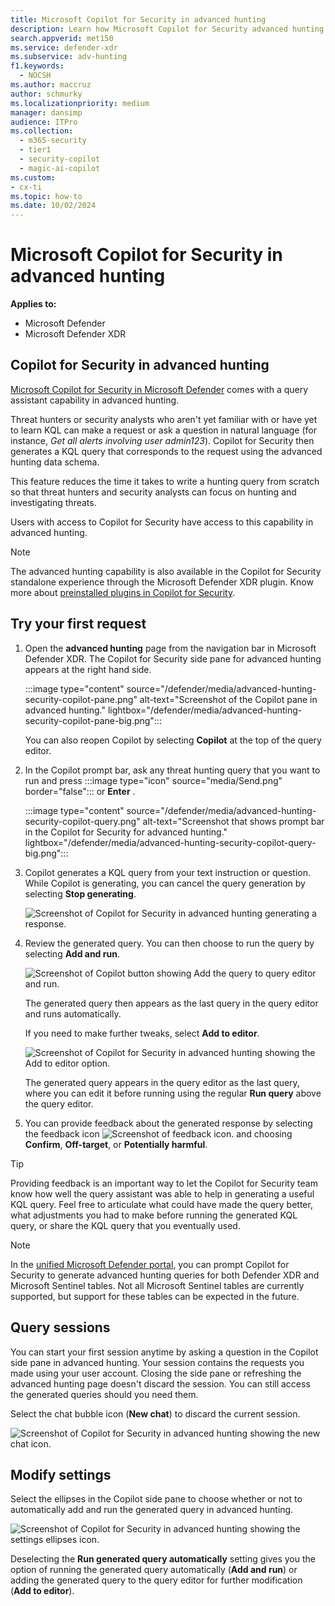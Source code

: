 ```yaml
---
title: Microsoft Copilot for Security in advanced hunting
description: Learn how Microsoft Copilot for Security advanced hunting (NL2KQL) plugin can generate a KQL query for you.
search.appverid: met150
ms.service: defender-xdr
ms.subservice: adv-hunting
f1.keywords:
  - NOCSH
ms.author: maccruz
author: schmurky
ms.localizationpriority: medium
manager: dansimp
audience: ITPro
ms.collection:
  - m365-security
  - tier1
  - security-copilot
  - magic-ai-copilot
ms.custom:
- cx-ti
ms.topic: how-to
ms.date: 10/02/2024
---
```


# Microsoft Copilot for Security in advanced hunting


**Applies to:**

- Microsoft Defender
- Microsoft Defender XDR

## Copilot for Security in advanced hunting

[Microsoft Copilot for Security in Microsoft Defender](security-copilot-in-microsoft-365-defender.md) comes with a query assistant capability in advanced hunting.

Threat hunters or security analysts who aren't yet familiar with or have yet to learn KQL can make a request or ask a question in natural language (for instance, *Get all alerts involving user admin123*). Copilot for Security then generates a KQL query that corresponds to the request using the advanced hunting data schema.

This feature reduces the time  it takes to write a hunting query from scratch so that threat hunters and security analysts can focus on hunting and investigating threats.

Users with access to Copilot for Security have access to this capability in advanced hunting.

> [!NOTE]
> The advanced hunting capability is also available in the Copilot for Security standalone experience through the Microsoft Defender XDR plugin. Know more about [preinstalled plugins in Copilot for Security](/security-copilot/manage-plugins#preinstalled-plugins).

## Try your first request

1. Open the **advanced hunting** page from the navigation bar in Microsoft Defender XDR. The Copilot for Security side pane for advanced hunting appears at the right hand side.

    :::image type="content" source="/defender/media/advanced-hunting-security-copilot-pane.png" alt-text="Screenshot of the Copilot pane in advanced hunting." lightbox="/defender/media/advanced-hunting-security-copilot-pane-big.png":::

    You can also reopen Copilot by selecting **Copilot** at the top of the query editor.
1. In the Copilot prompt bar, ask any threat hunting query that you want to run and press :::image type="icon" source="media/Send.png" border="false"::: or **Enter** .



    :::image type="content" source="/defender/media/advanced-hunting-security-copilot-query.png" alt-text="Screenshot that shows prompt bar in the Copilot for Security for advanced hunting." lightbox="/defender/media/advanced-hunting-security-copilot-query-big.png":::

1. Copilot generates a KQL query from your text instruction or question. While Copilot is generating, you can cancel the query generation by selecting **Stop generating**.

    ![Screenshot of Copilot for Security in advanced hunting generating a response.](/defender/media/advanced-hunting-security-copilot-generate.png)


1. Review the generated query. You can then choose to run the query by selecting **Add and run**.

   ![Screenshot of Copilot button showing Add the query to query editor and run.](/defender/media/advanced-hunting-security-copilot-run-query.png)

    The generated query then appears as the last query in the query editor and runs automatically.

    If you need to make further tweaks, select **Add to editor**.

   ![Screenshot of Copilot for Security in advanced hunting showing the Add to editor option.](/defender/media/advanced-hunting-security-copilot-add-editor.png)

    The generated query appears in the query editor as the last query, where you can edit it before running using the regular **Run query** above the query editor.


1. You can provide feedback about the generated response by selecting the feedback icon ![Screenshot of feedback icon.](/defender/media/advanced-hunting-security-copilot-feedback-icon.png) and choosing **Confirm**, **Off-target**, or **Potentially harmful**.


> [!TIP]
> Providing feedback is an important way to let the Copilot for Security team know how well the query assistant was able to help in generating a useful KQL query. Feel free to articulate what could have made the query better, what adjustments you had to make before running the generated KQL query, or share the KQL query that you eventually used.


> [!NOTE]
> In the [unified Microsoft Defender portal](advanced-hunting-microsoft-defender.md), you can prompt Copilot for Security to generate advanced hunting queries for both Defender XDR and Microsoft Sentinel tables. Not all Microsoft Sentinel tables are currently supported, but support for these tables can be expected in the future.

## Query sessions

You can start your first session anytime by asking a question in the Copilot side pane in advanced hunting. Your session contains the requests you made using your user account. Closing the side pane or refreshing the advanced hunting page doesn't discard the session. You can still access the generated queries should you need them.

Select the chat bubble icon (**New chat**) to discard the current session.

   ![Screenshot of Copilot for Security in advanced hunting showing the new chat icon.](/defender/media/advanced-hunting-security-copilot-clear-session.png)

## Modify settings

Select the ellipses in the Copilot side pane to choose whether or not to automatically add and run the generated query in advanced hunting.

   ![Screenshot of Copilot for Security in advanced hunting showing the settings ellipses icon.](/defender/media/advanced-hunting-security-copilot-settings.png)

Deselecting the **Run generated query automatically** setting gives you the option of running the generated query automatically (**Add and run**) or adding the generated query to the query editor for further modification (**Add to editor**).
